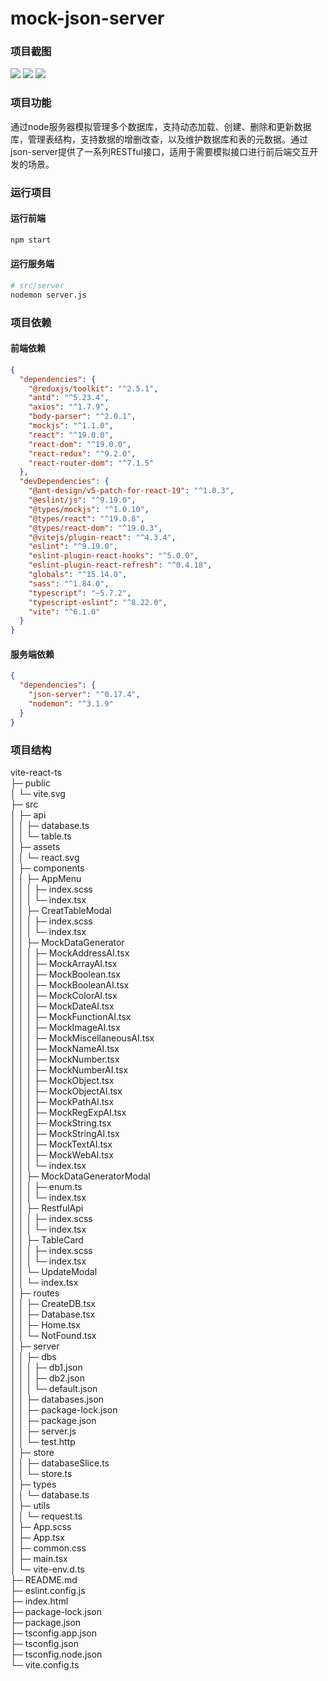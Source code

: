 # mock-json-server

### 项目截图
<img src="https://pic1.imgdb.cn/item/67bc3c0cd0e0a243d4036f27.png" />
<img src="https://pic1.imgdb.cn/item/67bc3c0dd0e0a243d4036f2a.png" />
<img src="https://pic1.imgdb.cn/item/67bc3c0dd0e0a243d4036f2b.png" />

### 项目功能
通过node服务器模拟管理多个数据库，支持动态加载、创建、删除和更新数据库，管理表结构，支持数据的增删改查，以及维护数据库和表的元数据。通过json-server提供了一系列RESTful接口，适用于需要模拟接口进行前后端交互开发的场景。

### 运行项目
#### 运行前端
```bash
npm start
```
#### 运行服务端

```bash
# src/server
nodemon server.js
```

### 项目依赖
#### 前端依赖
```json
{
  "dependencies": {
    "@reduxjs/toolkit": "^2.5.1",
    "antd": "^5.23.4",
    "axios": "^1.7.9",
    "body-parser": "^2.0.1",
    "mockjs": "^1.1.0",
    "react": "^19.0.0",
    "react-dom": "^19.0.0",
    "react-redux": "^9.2.0",
    "react-router-dom": "^7.1.5"
  },
  "devDependencies": {
    "@ant-design/v5-patch-for-react-19": "^1.0.3",
    "@eslint/js": "^9.19.0",
    "@types/mockjs": "^1.0.10",
    "@types/react": "^19.0.8",
    "@types/react-dom": "^19.0.3",
    "@vitejs/plugin-react": "^4.3.4",
    "eslint": "^9.19.0",
    "eslint-plugin-react-hooks": "^5.0.0",
    "eslint-plugin-react-refresh": "^0.4.18",
    "globals": "^15.14.0",
    "sass": "^1.84.0",
    "typescript": "~5.7.2",
    "typescript-eslint": "^8.22.0",
    "vite": "^6.1.0"
  }
}
```
#### 服务端依赖
```json
{
  "dependencies": {
    "json-server": "^0.17.4",
    "nodemon": "^3.1.9"
  }
}
```

### 项目结构
vite-react-ts                        
├─ public                            
│  └─ vite.svg                       
├─ src                               
│  ├─ api                            
│  │  ├─ database.ts                 
│  │  └─ table.ts                    
│  ├─ assets                         
│  │  └─ react.svg                   
│  ├─ components                     
│  │  ├─ AppMenu                     
│  │  │  ├─ index.scss               
│  │  │  └─ index.tsx                
│  │  ├─ CreatTableModal             
│  │  │  ├─ index.scss               
│  │  │  └─ index.tsx                
│  │  ├─ MockDataGenerator           
│  │  │  ├─ MockAddressAI.tsx        
│  │  │  ├─ MockArrayAI.tsx          
│  │  │  ├─ MockBoolean.tsx          
│  │  │  ├─ MockBooleanAI.tsx        
│  │  │  ├─ MockColorAI.tsx          
│  │  │  ├─ MockDateAI.tsx           
│  │  │  ├─ MockFunctionAI.tsx       
│  │  │  ├─ MockImageAI.tsx          
│  │  │  ├─ MockMiscellaneousAI.tsx  
│  │  │  ├─ MockNameAI.tsx           
│  │  │  ├─ MockNumber.tsx           
│  │  │  ├─ MockNumberAI.tsx         
│  │  │  ├─ MockObject.tsx           
│  │  │  ├─ MockObjectAI.tsx         
│  │  │  ├─ MockPathAI.tsx           
│  │  │  ├─ MockRegExpAI.tsx         
│  │  │  ├─ MockString.tsx           
│  │  │  ├─ MockStringAI.tsx         
│  │  │  ├─ MockTextAI.tsx           
│  │  │  ├─ MockWebAI.tsx            
│  │  │  └─ index.tsx                
│  │  ├─ MockDataGeneratorModal      
│  │  │  ├─ enum.ts                  
│  │  │  └─ index.tsx                
│  │  ├─ RestfulApi                  
│  │  │  ├─ index.scss               
│  │  │  └─ index.tsx                
│  │  ├─ TableCard                   
│  │  │  ├─ index.scss               
│  │  │  └─ index.tsx                
│  │  └─ UpdateModal                 
│  │     └─ index.tsx                
│  ├─ routes                         
│  │  ├─ CreateDB.tsx                
│  │  ├─ Database.tsx                
│  │  ├─ Home.tsx                    
│  │  └─ NotFound.tsx                
│  ├─ server                         
│  │  ├─ dbs                         
│  │  │  ├─ db1.json                 
│  │  │  ├─ db2.json                 
│  │  │  └─ default.json             
│  │  ├─ databases.json              
│  │  ├─ package-lock.json           
│  │  ├─ package.json                
│  │  ├─ server.js                   
│  │  └─ test.http                   
│  ├─ store                          
│  │  ├─ databaseSlice.ts            
│  │  └─ store.ts                    
│  ├─ types                          
│  │  └─ database.ts                 
│  ├─ utils                          
│  │  └─ request.ts                  
│  ├─ App.scss                       
│  ├─ App.tsx                        
│  ├─ common.css                     
│  ├─ main.tsx                       
│  └─ vite-env.d.ts                  
├─ README.md                         
├─ eslint.config.js                  
├─ index.html                        
├─ package-lock.json                 
├─ package.json                      
├─ tsconfig.app.json                 
├─ tsconfig.json                     
├─ tsconfig.node.json                
└─ vite.config.ts                    

